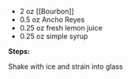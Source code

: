 * 2 oz [[Bourbon]]
* 0.5 oz Ancho Reyes
* 0.25 oz fresh lemon juice
* 0.25 oz simple syrup

**Steps:**
 
 Shake with ice and strain into glass